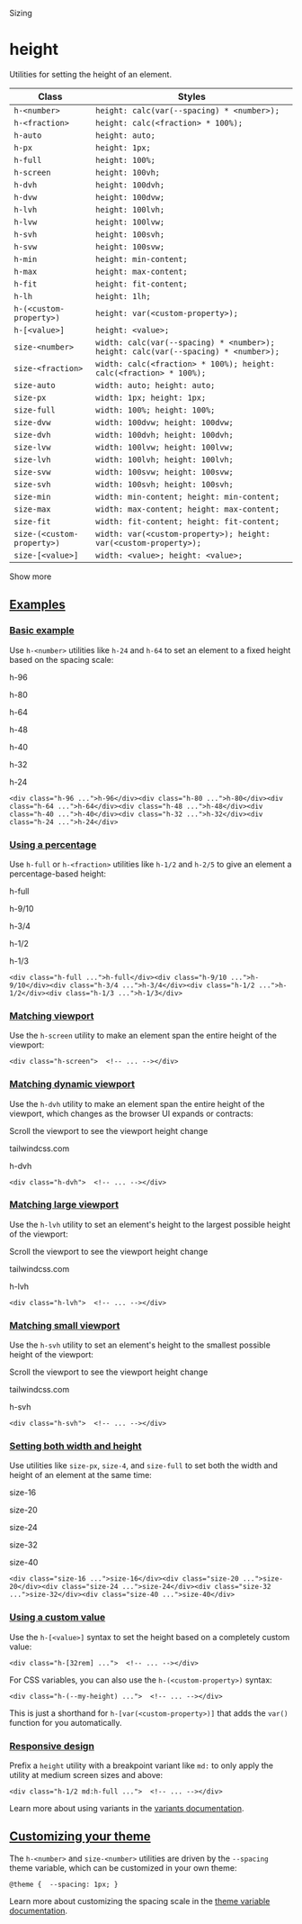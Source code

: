 Sizing

# height

Utilities for setting the height of an element.

| Class                      | Styles                                                                             |
| -------------------------- | ---------------------------------------------------------------------------------- |
| `h-<number>`               | `height: calc(var(--spacing) * <number>);`                                         |
| `h-<fraction>`             | `height: calc(<fraction> * 100%);`                                                 |
| `h-auto`                   | `height: auto;`                                                                    |
| `h-px`                     | `height: 1px;`                                                                     |
| `h-full`                   | `height: 100%;`                                                                    |
| `h-screen`                 | `height: 100vh;`                                                                   |
| `h-dvh`                    | `height: 100dvh;`                                                                  |
| `h-dvw`                    | `height: 100dvw;`                                                                  |
| `h-lvh`                    | `height: 100lvh;`                                                                  |
| `h-lvw`                    | `height: 100lvw;`                                                                  |
| `h-svh`                    | `height: 100svh;`                                                                  |
| `h-svw`                    | `height: 100svw;`                                                                  |
| `h-min`                    | `height: min-content;`                                                             |
| `h-max`                    | `height: max-content;`                                                             |
| `h-fit`                    | `height: fit-content;`                                                             |
| `h-lh`                     | `height: 1lh;`                                                                     |
| `h-(<custom-property>)`    | `height: var(<custom-property>);`                                                  |
| `h-[<value>]`              | `height: <value>;`                                                                 |
| `size-<number>`            | `width: calc(var(--spacing) * <number>); height: calc(var(--spacing) * <number>);` |
| `size-<fraction>`          | `width: calc(<fraction> * 100%); height: calc(<fraction> * 100%);`                 |
| `size-auto`                | `width: auto; height: auto;`                                                       |
| `size-px`                  | `width: 1px; height: 1px;`                                                         |
| `size-full`                | `width: 100%; height: 100%;`                                                       |
| `size-dvw`                 | `width: 100dvw; height: 100dvw;`                                                   |
| `size-dvh`                 | `width: 100dvh; height: 100dvh;`                                                   |
| `size-lvw`                 | `width: 100lvw; height: 100lvw;`                                                   |
| `size-lvh`                 | `width: 100lvh; height: 100lvh;`                                                   |
| `size-svw`                 | `width: 100svw; height: 100svw;`                                                   |
| `size-svh`                 | `width: 100svh; height: 100svh;`                                                   |
| `size-min`                 | `width: min-content; height: min-content;`                                         |
| `size-max`                 | `width: max-content; height: max-content;`                                         |
| `size-fit`                 | `width: fit-content; height: fit-content;`                                         |
| `size-(<custom-property>)` | `width: var(<custom-property>); height: var(<custom-property>);`                   |
| `size-[<value>]`           | `width: <value>; height: <value>;`                                                 |

Show more

## [Examples](#examples)

### [Basic example](#basic-example)

Use `h-<number>` utilities like `h-24` and `h-64` to set an element to a fixed height based on the spacing scale:

h-96

h-80

h-64

h-48

h-40

h-32

h-24

```
<div class="h-96 ...">h-96</div><div class="h-80 ...">h-80</div><div class="h-64 ...">h-64</div><div class="h-48 ...">h-48</div><div class="h-40 ...">h-40</div><div class="h-32 ...">h-32</div><div class="h-24 ...">h-24</div>
```

### [Using a percentage](#using-a-percentage)

Use `h-full` or `h-<fraction>` utilities like `h-1/2` and `h-2/5` to give an element a percentage-based height:

h-full

h-9/10

h-3/4

h-1/2

h-1/3

```
<div class="h-full ...">h-full</div><div class="h-9/10 ...">h-9/10</div><div class="h-3/4 ...">h-3/4</div><div class="h-1/2 ...">h-1/2</div><div class="h-1/3 ...">h-1/3</div>
```

### [Matching viewport](#matching-viewport)

Use the `h-screen` utility to make an element span the entire height of the viewport:

```
<div class="h-screen">  <!-- ... --></div>
```

### [Matching dynamic viewport](#matching-dynamic-viewport)

Use the `h-dvh` utility to make an element span the entire height of the viewport, which changes as the browser UI expands or contracts:

Scroll the viewport to see the viewport height change

tailwindcss.com

h-dvh

```
<div class="h-dvh">  <!-- ... --></div>
```

### [Matching large viewport](#matching-large-viewport)

Use the `h-lvh` utility to set an element's height to the largest possible height of the viewport:

Scroll the viewport to see the viewport height change

tailwindcss.com

h-lvh

```
<div class="h-lvh">  <!-- ... --></div>
```

### [Matching small viewport](#matching-small-viewport)

Use the `h-svh` utility to set an element's height to the smallest possible height of the viewport:

Scroll the viewport to see the viewport height change

tailwindcss.com

h-svh

```
<div class="h-svh">  <!-- ... --></div>
```

### [Setting both width and height](#setting-both-width-and-height)

Use utilities like `size-px`, `size-4`, and `size-full` to set both the width and height of an element at the same time:

size-16

size-20

size-24

size-32

size-40

```
<div class="size-16 ...">size-16</div><div class="size-20 ...">size-20</div><div class="size-24 ...">size-24</div><div class="size-32 ...">size-32</div><div class="size-40 ...">size-40</div>
```

### [Using a custom value](#using-a-custom-value)

Use the `h-[<value>]` syntax to set the height based on a completely custom value:

```
<div class="h-[32rem] ...">  <!-- ... --></div>
```

For CSS variables, you can also use the `h-(<custom-property>)` syntax:

```
<div class="h-(--my-height) ...">  <!-- ... --></div>
```

This is just a shorthand for `h-[var(<custom-property>)]` that adds the `var()` function for you automatically.

### [Responsive design](#responsive-design)

Prefix a `height` utility with a breakpoint variant like `md:` to only apply the utility at medium screen sizes and above:

```
<div class="h-1/2 md:h-full ...">  <!-- ... --></div>
```

Learn more about using variants in the [variants documentation](/docs/hover-focus-and-other-states).

## [Customizing your theme](#customizing-your-theme)

The `h-<number>` and `size-<number>` utilities are driven by the `--spacing` theme variable, which can be customized in your own theme:

```
@theme {  --spacing: 1px; }
```

Learn more about customizing the spacing scale in the [theme variable documentation](/docs/theme).
